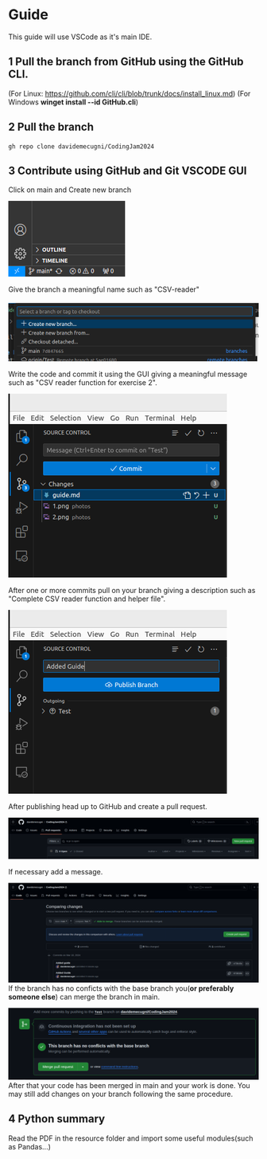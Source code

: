 # Guide
This guide will use VSCode as it's main IDE.

## 1 Pull the branch from GitHub using the GitHub CLI.
(For Linux: https://github.com/cli/cli/blob/trunk/docs/install_linux.md)
(For Windows **winget install --id GitHub.cli**)

## 2 Pull the branch
```
gh repo clone davidemecugni/CodingJam2024
```

## 3 Contribute using GitHub and Git VSCODE GUI
Click on main and Create new branch

![Branch1](/photos/1.png)

Give the branch a meaningful name such as "CSV-reader"

![Branch2](/photos/2.png)

Write the code and commit it using the GUI giving a meaningful message such as "CSV reader function for exercise 2".

![Branch3](/photos/3.png)

After one or more commits pull on your branch giving a description such as "Complete CSV reader function and helper file".

![Branch4](/photos/4.png)

After publishing head up to GitHub and create a pull request.

![Branch5](/photos/5.png)

If necessary add a message.

![Branch6](/photos/6.png)
If the branch has no conficts with the base branch you(**or preferably someone else**) can merge the branch in main.

![Branch7](/photos/7.png)
After that your code has been merged in main and your work is done.
You may still add changes on your branch following the same procedure.

## 4 Python summary
Read the PDF in the resource folder and import some useful modules(such as Pandas...)




